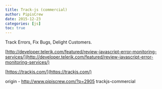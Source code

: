 ```yaml
---
title: Track-js (commercial)
author: PipisCrew
date: 2015-12-23
categories: [js]
toc: true
---
```


Track Errors, Fix Bugs, Delight Customers.

[http://developer.telerik.com/featured/review-javascript-error-monitoring-services/](http://developer.telerik.com/featured/review-javascript-error-monitoring-services/)

[https://trackjs.com/](https://trackjs.com/)

origin - http://www.pipiscrew.com/?p=2905 trackjs-commercial